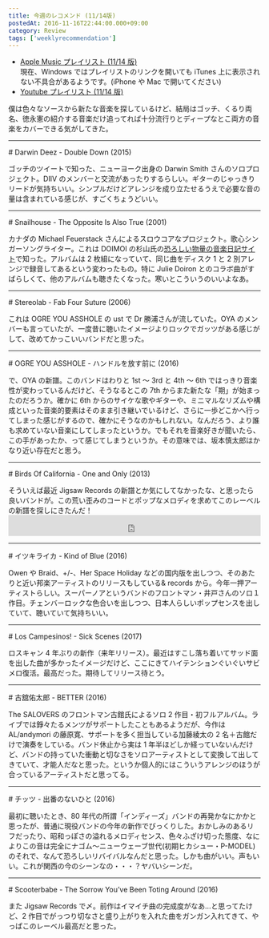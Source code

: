 ```yaml
---
title: 今週のレコメンド (11/14版)
postedAt: 2016-11-16T22:44:00.000+09:00
category: Review
tags: ['weeklyrecommendation']
---
```


- [Apple Music プレイリスト (11/14 版)](https://itunes.apple.com/jp/playlist/jin-zhounorekomendo-11-14ban/idpl.f62842ea4975441685cd098cc025d337)  
  現在、Windows ではプレイリストのリンクを開いても iTunes 上に表示されない不具合があるようです。(iPhone や Mac で開いてください)
- [Youtube プレイリスト (11/14 版)](https://www.youtube.com/playlist?list=PLegnWsUgQaydel7Nri6B8nWdR1CUxLqsM)

僕は色々なソースから新たな音楽を探しているけど、結局はゴッチ、くるり両名、徳永憲の紹介する音楽だけ追ってれば十分流行りとディープなとこ両方の音楽をカバーできる気がしてきた。

---

\# Darwin Deez - Double Down (2015)

ゴッチのツイートで知った、ニューヨーク出身の Darwin Smith さんのソロプロジェクト。DIIV のメンバーと交流があったりするらしい。ギターのじゃっきりリードが気持ちいい。シンプルだけどアレンジを成り立たせるうえで必要な音の量は含まれている感じが、すごくちょうどいい。

---

\# Snailhouse - The Opposite Is Also True (2001)

カナダの Michael Feuerstack さんによるスロウコアなプロジェクト。歌心シンガーソングライター。これは DOIMOI の杉山氏の[恐ろしい物量の音楽日記サイト](http://www.inurokuon.com/scsidnikufesin/diary/)で知った。アルバムは 2 枚組になっていて、同じ曲をディスク 1 と 2 別アレンジで録音してあるという変わったもの。特に Julie Doiron とのコラボ曲がすばらしくて、他のアルバムも聴きたくなった。寒いとこういうのいいよなあ。

---

\# Stereolab - Fab Four Suture (2006)

これは OGRE YOU ASSHOLE の ust で Dr 勝浦さんが流していた。OYA のメンバーも言っていたが、一度昔に聴いたイメージよりロックでガッツがある感じがして、改めてかっこいいバンドだと思った。

---

\# OGRE YOU ASSHOLE - ハンドルを放す前に (2016)

で、OYA の新譜。このバンドはわりと 1st ～ 3rd と 4th ～ 6th ではっきり音楽性が変わっているんだけど、そうなるとこの 7th からまた新たな「期」が始まったのだろうか。確かに 6th からのサイケな歌やギターや、ミニマルなリズムや構成といった音楽的要素はそのまま引き継いでいるけど、さらに一歩どこかへ行ってしまった感じがするので、確かにそうなのかもしれない。なんだろう、より誰も求めていない音楽にしてしまったというか。でもそれを音楽好きが聞いたら、この手があったか、って感じてしまうというか。その意味では、坂本慎太郎はかなり近い存在だと思う。

---

\# Birds Of California - One and Only (2013)

そういえば最近 Jigsaw Records の新譜とか気にしてなかったな、と思ったら良いバンドが。この荒い歪みのコードとポップなメロディを求めてこのレーベルの新譜を探しにきたんだ！<iframe style="border: 0; width: 100%; height: 42px;" src="https://bandcamp.com/EmbeddedPlayer/album=1976077968/size=small/bgcol=ffffff/linkcol=0687f5/transparent=true/" seamless=""><a href="http://jigsawrecords.bandcamp.com/album/pzl028-birds-of-california-one-and-only">PZL028: Birds Of California - One And Only by Birds Of California</a></iframe>

---

\# イツキライカ - Kind of Blue (2016)

Owen や Braid、+/-、Her Space Holiday などの国内版を出しつつ、そのあたりと近い邦楽アーティストのリリースもしている& records から。今年一押アーティストらしい。スーパーノアというバンドのフロントマン・井戸さんのソロ１作目。チェンバーロックな色合いを出しつつ、日本人らしいポップセンスを出していて、聴いていて気持ちいい。

---

\# Los Campesinos! - Sick Scenes (2017)

ロスキャン 4 年ぶりの新作（来年リリース）。最近はすこし落ち着いてサッド面を出した曲が多かったイメージだけど、ここにきてハイテンションぐいぐいサビメロ復活。最高だった。期待してリリース待とう。

---

\# 古舘佑太郎 - BETTER (2016)

The SALOVERS のフロントマン古館氏によるソロ 2 作目・初フルアルバム。ライブでは錚々たるメンツがサポートしたこともあるようだが、今作は AL/andymori の藤原寛、サポートを多く担当している加藤綾太の 2 名＋古館だけで演奏をしている。バンド休止から実は 1 年半ほどしか経っていないんだけど、バンドの持っていた衝動と切なさをソロアーティストとして変換して出してきていて、才能人だなと思った。というか個人的にはこういうアレンジのほうが合っているアーティストだと思ってる。

---

\# チッツ - 出番のないひと (2016)

最初に聴いたとき、80 年代の所謂「インディーズ」バンドの再発かなにかかと思ったが、普通に現役バンドの今年の新作でびっくりした。おかしみのあるリフだったり、昭和っぽさの溢れるメロディセンス、色々ふざけ切った態度、なによりこの音は完全にナゴム～ニューウェーブ世代(初期ヒカシュー・P-MODEL)のそれで、なんて恐ろしいリバイバルなんだと思った。しかも曲がいい。声もいい。これが関西の今のシーンなの・・・？ヤバいシーンだ。

---

\# Scooterbabe - The Sorrow You’ve Been Toting Around (2016)

また Jigsaw Records で〆。前作はイマイチ曲の完成度がなあ…と思ってたけど、2 作目でがっつり切なさと盛り上がりを入れた曲をガンガン入れてきて、やっぱこのレーベル最高だと思った。
